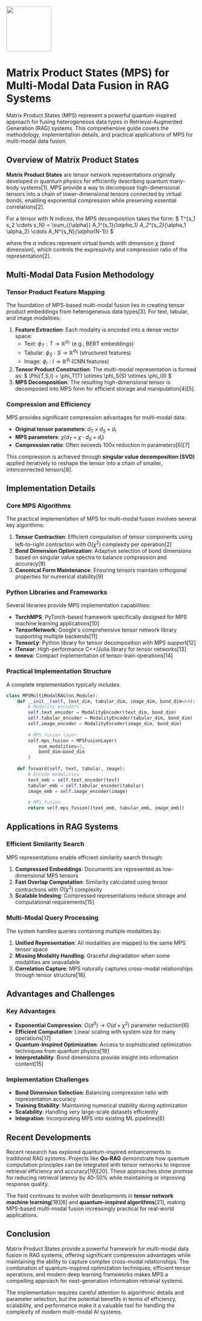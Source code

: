 <img src="https://r2cdn.perplexity.ai/pplx-full-logo-primary-dark%402x.png" class="logo" width="120"/>

# Matrix Product States (MPS) for Multi-Modal Data Fusion in RAG Systems

Matrix Product States (MPS) represent a powerful quantum-inspired approach for fusing heterogeneous data types in Retrieval-Augmented Generation (RAG) systems. This comprehensive guide covers the methodology, implementation details, and practical applications of MPS for multi-modal data fusion.

## Overview of Matrix Product States

**Matrix Product States** are tensor network representations originally developed in quantum physics for efficiently describing quantum many-body systems[1]. MPS provide a way to decompose high-dimensional tensors into a chain of lower-dimensional tensors connected by virtual bonds, enabling exponential compression while preserving essential correlations[2].

For a tensor with N indices, the MPS decomposition takes the form:
\$ T^{s_1 s_2 \cdots s_N} = \sum_{\{\alpha\}} A_1^{s_1}_{\alpha_1} A_2^{s_2}_{\alpha_1 \alpha_2} \cdots A_N^{s_N}_{\alpha_{N-1}} \$

where the $\alpha$ indices represent virtual bonds with dimension $\chi$ (bond dimension), which controls the expressivity and compression ratio of the representation[2].

## Multi-Modal Data Fusion Methodology

### Tensor Product Feature Mapping

The foundation of MPS-based multi-modal fusion lies in creating tensor product embeddings from heterogeneous data types[3]. For text, tabular, and image modalities:

1. **Feature Extraction**: Each modality is encoded into a dense vector space:
    - Text: $\phi_T: T \rightarrow \mathbb{R}^{d_T}$ (e.g., BERT embeddings)
    - Tabular: $\phi_S: S \rightarrow \mathbb{R}^{d_S}$ (structured features)
    - Image: $\phi_I: I \rightarrow \mathbb{R}^{d_I}$ (CNN features)
2. **Tensor Product Construction**: The multi-modal representation is formed as:
\$ \Phi(T,S,I) = \phi_T(T) \otimes \phi_S(S) \otimes \phi_I(I) \$
3. **MPS Decomposition**: The resulting high-dimensional tensor is decomposed into MPS form for efficient storage and manipulation[4][5].

### Compression and Efficiency

MPS provides significant compression advantages for multi-modal data:

- **Original tensor parameters**: $d_T \times d_S \times d_I$
- **MPS parameters**: $\chi(d_T + \chi \cdot d_S + d_I)$
- **Compression ratio**: Often exceeds 100x reduction in parameters[6][7]

This compression is achieved through **singular value decomposition (SVD)** applied iteratively to reshape the tensor into a chain of smaller, interconnected tensors[8].

## Implementation Details

### Core MPS Algorithms

The practical implementation of MPS for multi-modal fusion involves several key algorithms:

1. **Tensor Contraction**: Efficient computation of tensor components using left-to-right contraction with $O(\chi^2)$ complexity per operation[2]
2. **Bond Dimension Optimization**: Adaptive selection of bond dimensions based on singular value spectra to balance compression and accuracy[9]
3. **Canonical Form Maintenance**: Ensuring tensors maintain orthogonal properties for numerical stability[9]

### Python Libraries and Frameworks

Several libraries provide MPS implementation capabilities:

- **TorchMPS**: PyTorch-based framework specifically designed for MPS machine learning applications[10]
- **TensorNetwork**: Google's comprehensive tensor network library supporting multiple backends[11]
- **TensorLy**: Python library for tensor decomposition with MPS support[12]
- **ITensor**: High-performance C++/Julia library for tensor networks[13]
- **teneva**: Compact implementation of tensor-train operations[14]


### Practical Implementation Structure

A complete implementation typically includes:

```python
class MPSMultiModalRAG(nn.Module):
    def __init__(self, text_dim, tabular_dim, image_dim, bond_dim=64):
        # Modality encoders
        self.text_encoder = ModalityEncoder(text_dim, bond_dim)
        self.tabular_encoder = ModalityEncoder(tabular_dim, bond_dim)
        self.image_encoder = ModalityEncoder(image_dim, bond_dim)
        
        # MPS fusion layer
        self.mps_fusion = MPSFusionLayer(
            num_modalities=3,
            bond_dim=bond_dim
        )
        
    def forward(self, text, tabular, image):
        # Encode modalities
        text_emb = self.text_encoder(text)
        tabular_emb = self.tabular_encoder(tabular)
        image_emb = self.image_encoder(image)
        
        # MPS fusion
        return self.mps_fusion([text_emb, tabular_emb, image_emb])
```


## Applications in RAG Systems

### Efficient Similarity Search

MPS representations enable efficient similarity search through:

1. **Compressed Embeddings**: Documents are represented as low-dimensional MPS tensors
2. **Fast Overlap Computation**: Similarity calculated using tensor contractions with $O(\chi^2)$ complexity
3. **Scalable Indexing**: Compressed representations reduce storage and computational requirements[15]

### Multi-Modal Query Processing

The system handles queries containing multiple modalities by:

1. **Unified Representation**: All modalities are mapped to the same MPS tensor space
2. **Missing Modality Handling**: Graceful degradation when some modalities are unavailable
3. **Correlation Capture**: MPS naturally captures cross-modal relationships through tensor structure[16]

## Advantages and Challenges

### Key Advantages

- **Exponential Compression**: $O(d^3) \rightarrow O(d \times \chi^2)$ parameter reduction[6]
- **Efficient Computation**: Linear scaling with system size for many operations[17]
- **Quantum-Inspired Optimization**: Access to sophisticated optimization techniques from quantum physics[18]
- **Interpretability**: Bond dimensions provide insight into information content[15]


### Implementation Challenges

- **Bond Dimension Selection**: Balancing compression ratio with representation accuracy
- **Training Stability**: Maintaining numerical stability during optimization
- **Scalability**: Handling very large-scale datasets efficiently
- **Integration**: Incorporating MPS into existing ML pipelines[6]


## Recent Developments

Recent research has explored quantum-inspired enhancements to traditional RAG systems. Projects like **Qu-RAG** demonstrate how quantum computation principles can be integrated with tensor networks to improve retrieval efficiency and accuracy[19][20]. These approaches show promise for reducing retrieval latency by 40-50% while maintaining or improving response quality.

The field continues to evolve with developments in **tensor network machine learning**[18][6] and **quantum-inspired algorithms**[21], making MPS-based multi-modal fusion increasingly practical for real-world applications.

## Conclusion

Matrix Product States provide a powerful framework for multi-modal data fusion in RAG systems, offering significant compression advantages while maintaining the ability to capture complex cross-modal relationships. The combination of quantum-inspired optimization techniques, efficient tensor operations, and modern deep learning frameworks makes MPS a compelling approach for next-generation information retrieval systems.

The implementation requires careful attention to algorithmic details and parameter selection, but the potential benefits in terms of efficiency, scalability, and performance make it a valuable tool for handling the complexity of modern multi-modal AI systems.

